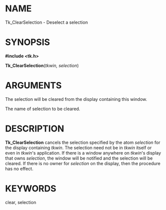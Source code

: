 # NAME

Tk_ClearSelection - Deselect a selection

# SYNOPSIS

**#include \<tk.h\>**

**Tk_ClearSelection**(*tkwin, selection*)

# ARGUMENTS

The selection will be cleared from the display containing this window.

The name of selection to be cleared.

# DESCRIPTION

**Tk_ClearSelection** cancels the selection specified by the atom
*selection* for the display containing *tkwin*. The selection need not
be in *tkwin* itself or even in *tkwin*\'s application. If there is a
window anywhere on *tkwin*\'s display that owns *selection*, the window
will be notified and the selection will be cleared. If there is no owner
for *selection* on the display, then the procedure has no effect.

# KEYWORDS

clear, selection
